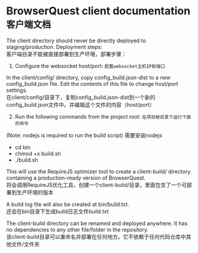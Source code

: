 BrowserQuest client documentation `客户端文档`
=================================

The client directory should never be directly deployed to staging/production. Deployment steps:  
客户端目录不能被直接部署到生产环境，部署步骤：

1) Configure the websocket host/port:  `配置websocket主机IP和端口`

In the client/config/ directory, copy config_build.json-dist to a new config_build.json file.
Edit the contents of this file to change host/port settings.  
在client/config/目录下，复制config_build.json-dist到一个新的config_build.json文件中。并编辑这个文件的内容（host/port）

2) Run the following commands from the project root: `在项目根目录下运行下面的命令`

(Note: nodejs is required to run the build script) 需要安装nodejs

* cd bin
* chmod +x build.sh
* ./build.sh

This will use the RequireJS optimizer tool to create a client-build/ directory containing a production-ready version of BrowserQuest.  
将会调用RequireJS优化工具，创建一个client-build/目录，里面包含了一个可部署到生产环境的版本

A build log file will also be created at bin/build.txt.  
还会在bin目录下生成build日志文件build.txt

The client-build directory can be renamed and deployed anywhere. It has no dependencies to any other file/folder in the repository.  
该client-build目录可以重命名并部署在任何地方。它不依赖于任何代码仓库中其他文件/文件夹
